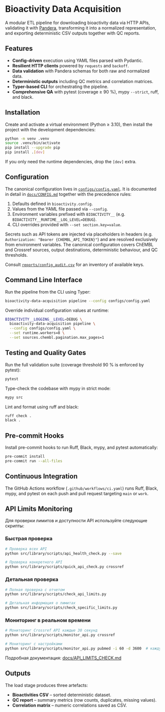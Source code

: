 # Bioactivity Data Acquisition

A modular ETL pipeline for downloading bioactivity data via HTTP APIs, validating it with
[Pandera](https://pandera.readthedocs.io/), transforming it into a normalized representation, and
exporting deterministic CSV outputs together with QC reports.

## Features

- **Config-driven** execution using YAML files parsed with Pydantic.
- **Resilient HTTP clients** powered by `requests` and `backoff`.
- **Data validation** with Pandera schemas for both raw and normalized data.
- **Deterministic outputs** including QC metrics and correlation matrices.
- **Typer-based CLI** for orchestrating the pipeline.
- **Comprehensive QA** with pytest (coverage ≥ 90 %), mypy `--strict`, ruff, and black.

## Installation

Create and activate a virtual environment (Python ≥ 3.10), then install the project with the
development dependencies:

```bash
python -m venv .venv
source .venv/bin/activate
pip install --upgrade pip
pip install .[dev]
```

If you only need the runtime dependencies, drop the `[dev]` extra.

## Configuration

The canonical configuration lives in [`configs/config.yaml`](configs/config.yaml). It is documented in
detail in [`docs/CONFIG.md`](docs/CONFIG.md) together with the precedence rules:

1. Defaults defined in `bioactivity.config`.
2. Values from the YAML file passed via `--config`.
3. Environment variables prefixed with `BIOACTIVITY__` (e.g. `BIOACTIVITY__RUNTIME__LOG_LEVEL=DEBUG`).
4. CLI overrides provided with `--set section.key=value`.

Secrets such as API tokens are injected via placeholders in headers (e.g.
`Authorization: "Bearer {CHEMBL_API_TOKEN}"`) and are resolved exclusively from environment
variables. The canonical configuration covers ChEMBL and Crossref sources, output destinations,
deterministic behaviour, and QC thresholds.

Consult [`reports/config_audit.csv`](reports/config_audit.csv) for an inventory of available keys.

## Command Line Interface

Run the pipeline from the CLI using Typer:

```bash
bioactivity-data-acquisition pipeline --config configs/config.yaml
```

Override individual configuration values at runtime:

```bash
BIOACTIVITY__LOGGING__LEVEL=DEBUG \
  bioactivity-data-acquisition pipeline \
  --config configs/config.yaml \
  --set runtime.workers=8 \
  --set sources.chembl.pagination.max_pages=1
```

## Testing and Quality Gates

Run the full validation suite (coverage threshold 90 % is enforced by pytest):

```bash
pytest
```

Type-check the codebase with mypy in strict mode:

```bash
mypy src
```

Lint and format using ruff and black:

```bash
ruff check .
black .
```

## Pre-commit Hooks

Install pre-commit hooks to run Ruff, Black, mypy, and pytest automatically:

```bash
pre-commit install
pre-commit run --all-files
```

## Continuous Integration

The GitHub Actions workflow (`.github/workflows/ci.yaml`) runs Ruff, Black, mypy, and pytest
on each push and pull request targeting `main` or `work`.

## API Limits Monitoring

Для проверки лимитов и доступности API используйте следующие скрипты:

### Быстрая проверка
```bash
# Проверка всех API
python src/library/scripts/api_health_check.py --save

# Проверка конкретного API
python src/library/scripts/quick_api_check.py crossref
```

### Детальная проверка
```bash
# Полная проверка с отчетом
python src/library/scripts/check_api_limits.py

# Детальная информация о лимитах
python src/library/scripts/check_specific_limits.py
```

### Мониторинг в реальном времени
```bash
# Мониторинг Crossref API каждые 30 секунд
python src/library/scripts/monitor_api.py crossref

# Мониторинг с настройками
python src/library/scripts/monitor_api.py pubmed -i 60 -d 3600  # каждую минуту в течение часа
```

Подробная документация: [docs/API_LIMITS_CHECK.md](docs/API_LIMITS_CHECK.md)

## Outputs

The load stage produces three artefacts:

- **Bioactivities CSV** – sorted deterministic dataset.
- **QC report** – summary metrics (row counts, duplicates, missing values).
- **Correlation matrix** – numeric correlations saved as CSV.
